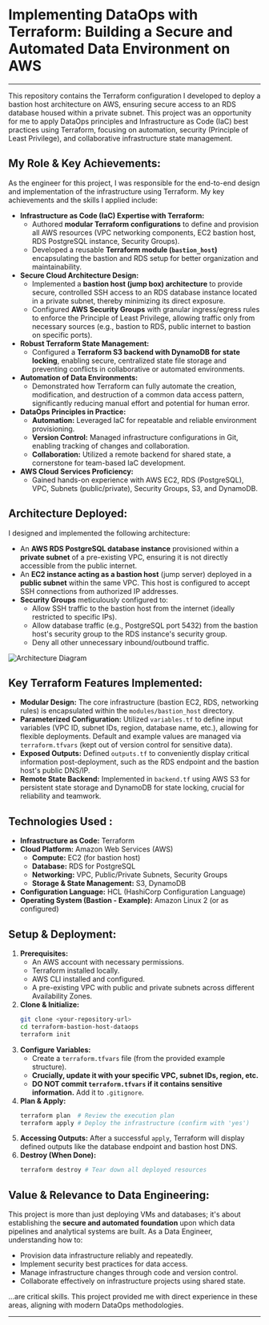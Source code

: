 # Implementing DataOps with Terraform: Building a Secure and Automated Data Environment on AWS

---

This repository contains the Terraform configuration I developed to deploy a bastion host architecture on AWS, ensuring secure access to an RDS database housed within a private subnet. This project was an opportunity for me to apply DataOps principles and Infrastructure as Code (IaC) best practices using Terraform, focusing on automation, security (Principle of Least Privilege), and collaborative infrastructure state management.

## My Role & Key Achievements:

As the engineer for this project, I was responsible for the end-to-end design and implementation of the infrastructure using Terraform. My key achievements and the skills I applied include:

* **Infrastructure as Code (IaC) Expertise with Terraform:**
    * Authored **modular Terraform configurations** to define and provision all AWS resources (VPC networking components, EC2 bastion host, RDS PostgreSQL instance, Security Groups).
    * Developed a reusable **Terraform module (`bastion_host`)** encapsulating the bastion and RDS setup for better organization and maintainability.
* **Secure Cloud Architecture Design:**
    * Implemented a **bastion host (jump box) architecture** to provide secure, controlled SSH access to an RDS database instance located in a private subnet, thereby minimizing its direct exposure.
    * Configured **AWS Security Groups** with granular ingress/egress rules to enforce the Principle of Least Privilege, allowing traffic only from necessary sources (e.g., bastion to RDS, public internet to bastion on specific ports).
* **Robust Terraform State Management:**
    * Configured a **Terraform S3 backend with DynamoDB for state locking**, enabling secure, centralized state file storage and preventing conflicts in collaborative or automated environments.
* **Automation of Data Environments:**
    * Demonstrated how Terraform can fully automate the creation, modification, and destruction of a common data access pattern, significantly reducing manual effort and potential for human error.
* **DataOps Principles in Practice:**
    * **Automation:** Leveraged IaC for repeatable and reliable environment provisioning.
    * **Version Control:** Managed infrastructure configurations in Git, enabling tracking of changes and collaboration.
    * **Collaboration:** Utilized a remote backend for shared state, a cornerstone for team-based IaC development.
* **AWS Cloud Services Proficiency:**
    * Gained hands-on experience with AWS EC2, RDS (PostgreSQL), VPC, Subnets (public/private), Security Groups, S3, and DynamoDB.

## Architecture Deployed:

I designed and implemented the following architecture:

* An **AWS RDS PostgreSQL database instance** provisioned within a **private subnet** of a pre-existing VPC, ensuring it is not directly accessible from the public internet.
* An **EC2 instance acting as a bastion host** (jump server) deployed in a **public subnet** within the same VPC. This host is configured to accept SSH connections from authorized IP addresses.
* **Security Groups** meticulously configured to:
    * Allow SSH traffic to the bastion host from the internet (ideally restricted to specific IPs).
    * Allow database traffic (e.g., PostgreSQL port 5432) from the bastion host's security group to the RDS instance's security group.
    * Deny all other unnecessary inbound/outbound traffic.

![Architecture Diagram](./images/your_architecture_diagram.png)

## Key Terraform Features Implemented:

* **Modular Design:** The core infrastructure (bastion EC2, RDS, networking rules) is encapsulated within the `modules/bastion_host` directory.
* **Parameterized Configuration:** Utilized `variables.tf` to define input variables (VPC ID, subnet IDs, region, database name, etc.), allowing for flexible deployments. Default and example values are managed via `terraform.tfvars` (kept out of version control for sensitive data).
* **Exposed Outputs:** Defined `outputs.tf` to conveniently display critical information post-deployment, such as the RDS endpoint and the bastion host's public DNS/IP.
* **Remote State Backend:** Implemented in `backend.tf` using AWS S3 for persistent state storage and DynamoDB for state locking, crucial for reliability and teamwork.

## Technologies Used :

* **Infrastructure as Code:** Terraform
* **Cloud Platform:** Amazon Web Services (AWS)
    * **Compute:** EC2 (for bastion host)
    * **Database:** RDS for PostgreSQL
    * **Networking:** VPC, Public/Private Subnets, Security Groups
    * **Storage & State Management:** S3, DynamoDB
* **Configuration Language:** HCL (HashiCorp Configuration Language)
* **Operating System (Bastion - Example):** Amazon Linux 2 (or as configured)

## Setup & Deployment:


1.  **Prerequisites:**
    * An AWS account with necessary permissions.
    * Terraform installed locally.
    * AWS CLI installed and configured.
    * A pre-existing VPC with public and private subnets across different Availability Zones.
2.  **Clone & Initialize:**
    ```bash
    git clone <your-repository-url>
    cd terraform-bastion-host-dataops 
    terraform init
    ```
3.  **Configure Variables:**
    * Create a `terraform.tfvars` file (from the provided example structure).
    * **Crucially, update it with your specific VPC, subnet IDs, region, etc.**
    * **DO NOT commit `terraform.tfvars` if it contains sensitive information.** Add it to `.gitignore`.
4.  **Plan & Apply:**
    ```bash
    terraform plan  # Review the execution plan
    terraform apply # Deploy the infrastructure (confirm with 'yes')
    ```
5.  **Accessing Outputs:** After a successful `apply`, Terraform will display defined outputs like the database endpoint and bastion host DNS.
6.  **Destroy (When Done):**
    ```bash
    terraform destroy # Tear down all deployed resources
    ```

## Value & Relevance to Data Engineering:

This project is more than just deploying VMs and databases; it's about establishing the **secure and automated foundation** upon which data pipelines and analytical systems are built. As a Data Engineer, understanding how to:

* Provision data infrastructure reliably and repeatedly.
* Implement security best practices for data access.
* Manage infrastructure changes through code and version control.
* Collaborate effectively on infrastructure projects using shared state.

...are critical skills. This project provided me with direct experience in these areas, aligning with modern DataOps methodologies.

---
